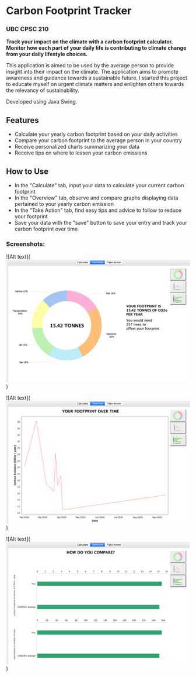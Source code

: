 # Carbon Footprint Tracker

### UBC CPSC 210

**Track your impact on the climate with a carbon footprint calculator. Monitor how each part
of your daily life is contributing to climate change from your daily lifestyle choices.** 
 
 This application is aimed to be used by the average person to provide insight into their impact on the climate.
 The application aims to promote awareness and guidance towards a sustainable future. 
 I started this project to educate myself on urgent climate matters and enlighten others towards the relevancy of sustainability.
 
 Developed using Java Swing.
  
 
## Features
- Calculate your yearly carbon footprint based on your daily activities
- Compare your carbon footprint to the average person in your country
- Receive personalized charts summarizing your data
- Receive tips on where to lessen your carbon emissions


## How to Use
- In the "Calculate" tab, input your data to calculate your current carbon footprint
- In the "Overview" tab, observe and compare graphs displaying data pertained to your yearly carbon emission
- In the "Take Action" tab, find easy tips and advice to follow to reduce your footprint
- Save your data with the "save" button to save your entry and track your carbon footprint over time

### Screenshots:
![Alt text](![alt text](data/screenshots/image1.png?raw=true))

![Alt text](![alt text](data/screenshots/image2.png?raw=true))

![Alt text](![alt text](data/screenshots/image3.png?raw=true))